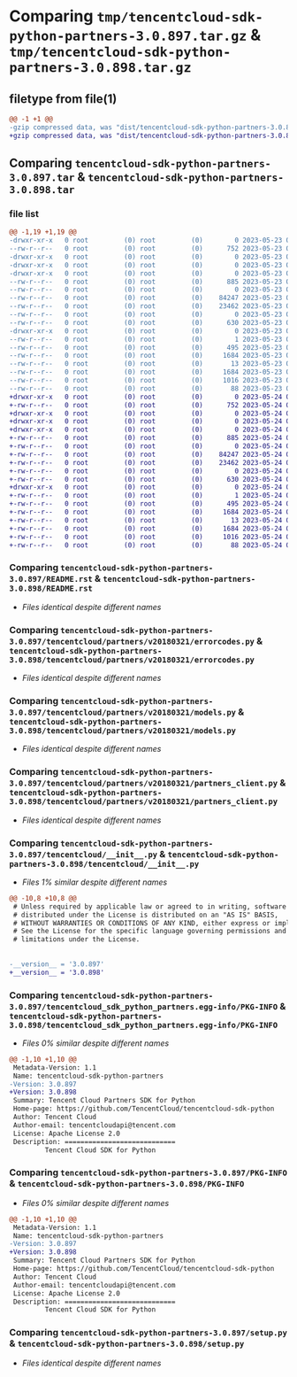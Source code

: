 # Comparing `tmp/tencentcloud-sdk-python-partners-3.0.897.tar.gz` & `tmp/tencentcloud-sdk-python-partners-3.0.898.tar.gz`

## filetype from file(1)

```diff
@@ -1 +1 @@
-gzip compressed data, was "dist/tencentcloud-sdk-python-partners-3.0.897.tar", last modified: Tue May 23 02:28:21 2023, max compression
+gzip compressed data, was "dist/tencentcloud-sdk-python-partners-3.0.898.tar", last modified: Wed May 24 02:03:17 2023, max compression
```

## Comparing `tencentcloud-sdk-python-partners-3.0.897.tar` & `tencentcloud-sdk-python-partners-3.0.898.tar`

### file list

```diff
@@ -1,19 +1,19 @@
-drwxr-xr-x   0 root         (0) root         (0)        0 2023-05-23 02:28:21.000000 tencentcloud-sdk-python-partners-3.0.897/
--rw-r--r--   0 root         (0) root         (0)      752 2023-05-23 02:28:21.000000 tencentcloud-sdk-python-partners-3.0.897/README.rst
-drwxr-xr-x   0 root         (0) root         (0)        0 2023-05-23 02:28:21.000000 tencentcloud-sdk-python-partners-3.0.897/tencentcloud/
-drwxr-xr-x   0 root         (0) root         (0)        0 2023-05-23 02:28:21.000000 tencentcloud-sdk-python-partners-3.0.897/tencentcloud/partners/
-drwxr-xr-x   0 root         (0) root         (0)        0 2023-05-23 02:28:21.000000 tencentcloud-sdk-python-partners-3.0.897/tencentcloud/partners/v20180321/
--rw-r--r--   0 root         (0) root         (0)      885 2023-05-23 02:28:21.000000 tencentcloud-sdk-python-partners-3.0.897/tencentcloud/partners/v20180321/errorcodes.py
--rw-r--r--   0 root         (0) root         (0)        0 2023-05-23 02:28:21.000000 tencentcloud-sdk-python-partners-3.0.897/tencentcloud/partners/v20180321/__init__.py
--rw-r--r--   0 root         (0) root         (0)    84247 2023-05-23 02:28:21.000000 tencentcloud-sdk-python-partners-3.0.897/tencentcloud/partners/v20180321/models.py
--rw-r--r--   0 root         (0) root         (0)    23462 2023-05-23 02:28:21.000000 tencentcloud-sdk-python-partners-3.0.897/tencentcloud/partners/v20180321/partners_client.py
--rw-r--r--   0 root         (0) root         (0)        0 2023-05-23 02:28:21.000000 tencentcloud-sdk-python-partners-3.0.897/tencentcloud/partners/__init__.py
--rw-r--r--   0 root         (0) root         (0)      630 2023-05-23 02:28:21.000000 tencentcloud-sdk-python-partners-3.0.897/tencentcloud/__init__.py
-drwxr-xr-x   0 root         (0) root         (0)        0 2023-05-23 02:28:21.000000 tencentcloud-sdk-python-partners-3.0.897/tencentcloud_sdk_python_partners.egg-info/
--rw-r--r--   0 root         (0) root         (0)        1 2023-05-23 02:28:21.000000 tencentcloud-sdk-python-partners-3.0.897/tencentcloud_sdk_python_partners.egg-info/dependency_links.txt
--rw-r--r--   0 root         (0) root         (0)      495 2023-05-23 02:28:21.000000 tencentcloud-sdk-python-partners-3.0.897/tencentcloud_sdk_python_partners.egg-info/SOURCES.txt
--rw-r--r--   0 root         (0) root         (0)     1684 2023-05-23 02:28:21.000000 tencentcloud-sdk-python-partners-3.0.897/tencentcloud_sdk_python_partners.egg-info/PKG-INFO
--rw-r--r--   0 root         (0) root         (0)       13 2023-05-23 02:28:21.000000 tencentcloud-sdk-python-partners-3.0.897/tencentcloud_sdk_python_partners.egg-info/top_level.txt
--rw-r--r--   0 root         (0) root         (0)     1684 2023-05-23 02:28:21.000000 tencentcloud-sdk-python-partners-3.0.897/PKG-INFO
--rw-r--r--   0 root         (0) root         (0)     1016 2023-05-23 02:28:21.000000 tencentcloud-sdk-python-partners-3.0.897/setup.py
--rw-r--r--   0 root         (0) root         (0)       88 2023-05-23 02:28:21.000000 tencentcloud-sdk-python-partners-3.0.897/setup.cfg
+drwxr-xr-x   0 root         (0) root         (0)        0 2023-05-24 02:03:17.000000 tencentcloud-sdk-python-partners-3.0.898/
+-rw-r--r--   0 root         (0) root         (0)      752 2023-05-24 02:03:17.000000 tencentcloud-sdk-python-partners-3.0.898/README.rst
+drwxr-xr-x   0 root         (0) root         (0)        0 2023-05-24 02:03:17.000000 tencentcloud-sdk-python-partners-3.0.898/tencentcloud/
+drwxr-xr-x   0 root         (0) root         (0)        0 2023-05-24 02:03:17.000000 tencentcloud-sdk-python-partners-3.0.898/tencentcloud/partners/
+drwxr-xr-x   0 root         (0) root         (0)        0 2023-05-24 02:03:17.000000 tencentcloud-sdk-python-partners-3.0.898/tencentcloud/partners/v20180321/
+-rw-r--r--   0 root         (0) root         (0)      885 2023-05-24 02:03:17.000000 tencentcloud-sdk-python-partners-3.0.898/tencentcloud/partners/v20180321/errorcodes.py
+-rw-r--r--   0 root         (0) root         (0)        0 2023-05-24 02:03:17.000000 tencentcloud-sdk-python-partners-3.0.898/tencentcloud/partners/v20180321/__init__.py
+-rw-r--r--   0 root         (0) root         (0)    84247 2023-05-24 02:03:17.000000 tencentcloud-sdk-python-partners-3.0.898/tencentcloud/partners/v20180321/models.py
+-rw-r--r--   0 root         (0) root         (0)    23462 2023-05-24 02:03:17.000000 tencentcloud-sdk-python-partners-3.0.898/tencentcloud/partners/v20180321/partners_client.py
+-rw-r--r--   0 root         (0) root         (0)        0 2023-05-24 02:03:17.000000 tencentcloud-sdk-python-partners-3.0.898/tencentcloud/partners/__init__.py
+-rw-r--r--   0 root         (0) root         (0)      630 2023-05-24 02:03:17.000000 tencentcloud-sdk-python-partners-3.0.898/tencentcloud/__init__.py
+drwxr-xr-x   0 root         (0) root         (0)        0 2023-05-24 02:03:17.000000 tencentcloud-sdk-python-partners-3.0.898/tencentcloud_sdk_python_partners.egg-info/
+-rw-r--r--   0 root         (0) root         (0)        1 2023-05-24 02:03:17.000000 tencentcloud-sdk-python-partners-3.0.898/tencentcloud_sdk_python_partners.egg-info/dependency_links.txt
+-rw-r--r--   0 root         (0) root         (0)      495 2023-05-24 02:03:17.000000 tencentcloud-sdk-python-partners-3.0.898/tencentcloud_sdk_python_partners.egg-info/SOURCES.txt
+-rw-r--r--   0 root         (0) root         (0)     1684 2023-05-24 02:03:17.000000 tencentcloud-sdk-python-partners-3.0.898/tencentcloud_sdk_python_partners.egg-info/PKG-INFO
+-rw-r--r--   0 root         (0) root         (0)       13 2023-05-24 02:03:17.000000 tencentcloud-sdk-python-partners-3.0.898/tencentcloud_sdk_python_partners.egg-info/top_level.txt
+-rw-r--r--   0 root         (0) root         (0)     1684 2023-05-24 02:03:17.000000 tencentcloud-sdk-python-partners-3.0.898/PKG-INFO
+-rw-r--r--   0 root         (0) root         (0)     1016 2023-05-24 02:03:17.000000 tencentcloud-sdk-python-partners-3.0.898/setup.py
+-rw-r--r--   0 root         (0) root         (0)       88 2023-05-24 02:03:17.000000 tencentcloud-sdk-python-partners-3.0.898/setup.cfg
```

### Comparing `tencentcloud-sdk-python-partners-3.0.897/README.rst` & `tencentcloud-sdk-python-partners-3.0.898/README.rst`

 * *Files identical despite different names*

### Comparing `tencentcloud-sdk-python-partners-3.0.897/tencentcloud/partners/v20180321/errorcodes.py` & `tencentcloud-sdk-python-partners-3.0.898/tencentcloud/partners/v20180321/errorcodes.py`

 * *Files identical despite different names*

### Comparing `tencentcloud-sdk-python-partners-3.0.897/tencentcloud/partners/v20180321/models.py` & `tencentcloud-sdk-python-partners-3.0.898/tencentcloud/partners/v20180321/models.py`

 * *Files identical despite different names*

### Comparing `tencentcloud-sdk-python-partners-3.0.897/tencentcloud/partners/v20180321/partners_client.py` & `tencentcloud-sdk-python-partners-3.0.898/tencentcloud/partners/v20180321/partners_client.py`

 * *Files identical despite different names*

### Comparing `tencentcloud-sdk-python-partners-3.0.897/tencentcloud/__init__.py` & `tencentcloud-sdk-python-partners-3.0.898/tencentcloud/__init__.py`

 * *Files 1% similar despite different names*

```diff
@@ -10,8 +10,8 @@
 # Unless required by applicable law or agreed to in writing, software
 # distributed under the License is distributed on an "AS IS" BASIS,
 # WITHOUT WARRANTIES OR CONDITIONS OF ANY KIND, either express or implied.
 # See the License for the specific language governing permissions and
 # limitations under the License.
 
 
-__version__ = '3.0.897'
+__version__ = '3.0.898'
```

### Comparing `tencentcloud-sdk-python-partners-3.0.897/tencentcloud_sdk_python_partners.egg-info/PKG-INFO` & `tencentcloud-sdk-python-partners-3.0.898/tencentcloud_sdk_python_partners.egg-info/PKG-INFO`

 * *Files 0% similar despite different names*

```diff
@@ -1,10 +1,10 @@
 Metadata-Version: 1.1
 Name: tencentcloud-sdk-python-partners
-Version: 3.0.897
+Version: 3.0.898
 Summary: Tencent Cloud Partners SDK for Python
 Home-page: https://github.com/TencentCloud/tencentcloud-sdk-python
 Author: Tencent Cloud
 Author-email: tencentcloudapi@tencent.com
 License: Apache License 2.0
 Description: ============================
         Tencent Cloud SDK for Python
```

### Comparing `tencentcloud-sdk-python-partners-3.0.897/PKG-INFO` & `tencentcloud-sdk-python-partners-3.0.898/PKG-INFO`

 * *Files 0% similar despite different names*

```diff
@@ -1,10 +1,10 @@
 Metadata-Version: 1.1
 Name: tencentcloud-sdk-python-partners
-Version: 3.0.897
+Version: 3.0.898
 Summary: Tencent Cloud Partners SDK for Python
 Home-page: https://github.com/TencentCloud/tencentcloud-sdk-python
 Author: Tencent Cloud
 Author-email: tencentcloudapi@tencent.com
 License: Apache License 2.0
 Description: ============================
         Tencent Cloud SDK for Python
```

### Comparing `tencentcloud-sdk-python-partners-3.0.897/setup.py` & `tencentcloud-sdk-python-partners-3.0.898/setup.py`

 * *Files identical despite different names*

